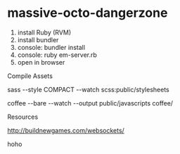 massive-octo-dangerzone
=======================

1. install Ruby (RVM)
2. install bundler
3. console: bundler install
4. console: ruby em-server.rb
5. open in browser

Compile Assets

sass --style COMPACT --watch scss:public/stylesheets

coffee --bare --watch --output public/javascripts coffee/

Resources

http://buildnewgames.com/websockets/

hoho